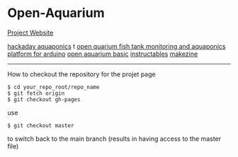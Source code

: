 # Open-Aquarium

[Project Website](http://anzumana.github.io/Open-Aquarium/)

[hackaday aquaponics](http://hackaday.io/project/2190-aquapionics) t
[open quarium fish tank monitoring and aquaponics platform for arduino](http://www.cooking-hacks.com/blog/we-launch-open-aquarium-fish-tank-monitoring-and-aquaponics-platform-for-arduino)
[open aquarium basic](http://www.cooking-hacks.com/open-aquarium-basic)
[instructables](http://www.instructables.com/)
[makezine](http://makezine.com/projects/)

-----
How to checkout the repository for the projet page

	$ cd your_repo_root/repo_name
	$ git fetch origin
	$ git checkout gh-pages

use

	$ git checkout master

to switch back to the main branch 
(results in having access to the master file)


